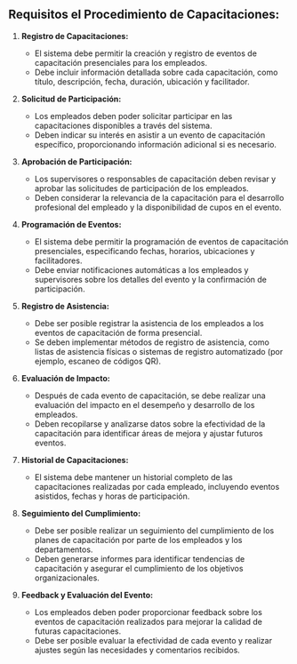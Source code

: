 ## Requisitos el Procedimiento de Capacitaciones:

1. **Registro de Capacitaciones:**
   - El sistema debe permitir la creación y registro de eventos de capacitación presenciales para los empleados.
   - Debe incluir información detallada sobre cada capacitación, como título, descripción, fecha, duración, ubicación y facilitador.

2. **Solicitud de Participación:**
   - Los empleados deben poder solicitar participar en las capacitaciones disponibles a través del sistema.
   - Deben indicar su interés en asistir a un evento de capacitación específico, proporcionando información adicional si es necesario.

3. **Aprobación de Participación:**
   - Los supervisores o responsables de capacitación deben revisar y aprobar las solicitudes de participación de los empleados.
   - Deben considerar la relevancia de la capacitación para el desarrollo profesional del empleado y la disponibilidad de cupos en el evento.

4. **Programación de Eventos:**
   - El sistema debe permitir la programación de eventos de capacitación presenciales, especificando fechas, horarios, ubicaciones y facilitadores.
   - Debe enviar notificaciones automáticas a los empleados y supervisores sobre los detalles del evento y la confirmación de participación.

5. **Registro de Asistencia:**
   - Debe ser posible registrar la asistencia de los empleados a los eventos de capacitación de forma presencial.
   - Se deben implementar métodos de registro de asistencia, como listas de asistencia físicas o sistemas de registro automatizado (por ejemplo, escaneo de códigos QR).

6. **Evaluación de Impacto:**
   - Después de cada evento de capacitación, se debe realizar una evaluación del impacto en el desempeño y desarrollo de los empleados.
   - Deben recopilarse y analizarse datos sobre la efectividad de la capacitación para identificar áreas de mejora y ajustar futuros eventos.

7. **Historial de Capacitaciones:**
   - El sistema debe mantener un historial completo de las capacitaciones realizadas por cada empleado, incluyendo eventos asistidos, fechas y horas de participación.

8. **Seguimiento del Cumplimiento:**
   - Debe ser posible realizar un seguimiento del cumplimiento de los planes de capacitación por parte de los empleados y los departamentos.
   - Deben generarse informes para identificar tendencias de capacitación y asegurar el cumplimiento de los objetivos organizacionales.

9. **Feedback y Evaluación del Evento:**
    - Los empleados deben poder proporcionar feedback sobre los eventos de capacitación realizados para mejorar la calidad de futuras capacitaciones.
    - Debe ser posible evaluar la efectividad de cada evento y realizar ajustes según las necesidades y comentarios recibidos.
